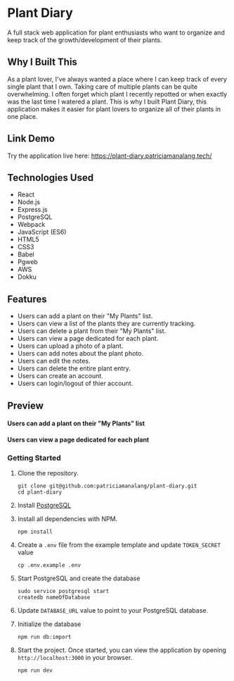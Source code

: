 # Plant Diary

A full stack web application for plant enthusiasts who want to organize and keep track of the growth/development of their plants.

## Why I Built This

As a plant lover, I've always wanted a place where I can keep track of every single plant that I own. Taking care of multiple plants can be quite overwhelming. I often forget which plant I recently repotted or when exactly was the last time I watered a plant. This is why I built Plant Diary, this application makes it easier for plant lovers to organize all of their plants in one place.

## Link Demo

Try the application live here: https://plant-diary.patriciamanalang.tech/

## Technologies Used

- React
- Node.js
- Express.js
- PostgreSQL
- Webpack
- JavaScript (ES6)
- HTML5
- CSS3
- Babel
- Pgweb
- AWS
- Dokku

## Features

- Users can add a plant on their "My Plants" list.
- Users can view a list of the plants they are currently tracking.
- Users can delete a plant from their "My Plants" list.
- Users can view a page dedicated for each plant.
- Users can upload a photo of a plant.
- Users can add notes about the plant photo.
- Users can edit the notes.
- Users can delete the entire plant entry.
- Users can create an account.
- Users can login/logout of thier account.

## Preview

#### Users can add a plant on their "My Plants" list




#### Users can view a page dedicated for each plant




### Getting Started

1. Clone the repository.

    ```shell
    git clone git@github.com:patriciamanalang/plant-diary.git
    cd plant-diary
    ```

2. Install [PostgreSQL](https://www.postgresql.org/download/)

3. Install all dependencies with NPM.

    ```shell
    npm install
    ```

4. Create a `.env` file from the example template and update `TOKEN_SECRET` value

    ```shell
    cp .env.example .env
    ```

 5. Start PostgreSQL and create the database
    ```shell
    sudo service postgresql start
    createdb nameOfDatabase
    ```

 6. Update `DATABASE_URL` value to point to your PostgreSQL database.

7. Initialize the database
    ```shell
    npm run db:import
    ```

8. Start the project. Once started, you can view the application by opening `http://localhost:3000` in your browser.

    ```shell
    npm run dev
    ```

